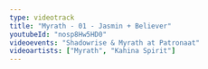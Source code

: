 ```yaml
---
type: videotrack
title: "Myrath - 01 - Jasmin + Believer"
youtubeId: "nosp8Hw5HD0"
videoevents: "Shadowrise & Myrath at Patronaat"
videoartists: ["Myrath", "Kahina Spirit"]
---
```

